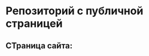 # Репозиторий с публичной страницей 
## СТраница сайта:
<!-- Здесь будет ссылка на публичную страницу -->
